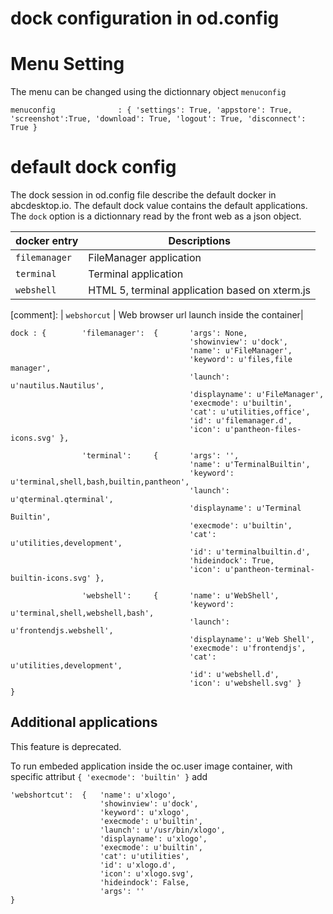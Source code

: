 # dock configuration in od.config

# Menu Setting


The menu can be changed using the dictionnary object ```menuconfig```

```
menuconfig              : { 'settings': True, 'appstore': True, 'screenshot':True, 'download': True, 'logout': True, 'disconnect': True }
```


# default dock config

The dock session in od.config file describe the default docker in abcdesktop.io.
The default dock value contains the default applications.
The ```dock``` option is a dictionnary read by the front web as a json object.



| docker entry       | Descriptions   |
|--------------------|-------------|
|  ```filemanager ```   		| FileManager application  |
|  ```terminal ``` | Terminal application | 
|  ```webshell ```  | HTML 5, terminal application based on xterm.js  |

[comment]: |  ```webshorcut```  | Web browser url launch inside the container| 

  

```
dock : {        'filemanager':  {       'args': None,
                                        'showinview': u'dock',
                                        'name': u'FileManager',
                                        'keyword': u'files,file manager',
                                        'launch': u'nautilus.Nautilus',
                                        'displayname': u'FileManager',
                                        'execmode': u'builtin',
                                        'cat': u'utilities,office',
                                        'id': u'filemanager.d',
                                        'icon': u'pantheon-files-icons.svg' },

                'terminal':     {       'args': '',
                                        'name': u'TerminalBuiltin',
                                        'keyword': u'terminal,shell,bash,builtin,pantheon',
                                        'launch': u'qterminal.qterminal',
                                        'displayname': u'Terminal Builtin',
                                        'execmode': u'builtin',
                                        'cat': u'utilities,development',
                                        'id': u'terminalbuiltin.d',
                                        'hideindock': True,
                                        'icon': u'pantheon-terminal-builtin-icons.svg' },
                                        
                'webshell':     {       'name': u'WebShell',
                                        'keyword': u'terminal,shell,webshell,bash',
                                        'launch': u'frontendjs.webshell',
                                        'displayname': u'Web Shell',
                                        'execmode': u'frontendjs',
                                        'cat': u'utilities,development',
                                        'id': u'webshell.d',
                                        'icon': u'webshell.svg' }
}
```
  
## Additional applications 

This feature is deprecated.

To run embeded application inside the oc.user image container, with specific attribut ```{ 'execmode': 'builtin' }``` add 

```
'webshortcut':  {	'name': u'xlogo',
                    'showinview': u'dock',
                    'keyword': u'xlogo',
                    'execmode': u'builtin',
                    'launch': u'/usr/bin/xlogo',
                    'displayname': u'xlogo',
                    'execmode': u'builtin',
                    'cat': u'utilities',
                    'id': u'xlogo.d',
                    'icon': u'xlogo.svg',
                    'hideindock': False,
                    'args': '' 
}
```                                       
                                       